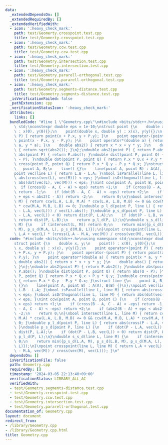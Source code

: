 ```yaml
---
data:
  _extendedDependsOn: []
  _extendedRequiredBy: []
  _extendedVerifiedWith:
  - icon: ':heavy_check_mark:'
    path: test/Geomerty.crosspoint.test.cpp
    title: test/Geomerty.crosspoint.test.cpp
  - icon: ':heavy_check_mark:'
    path: test/Geometry.ccw.test.cpp
    title: test/Geometry.ccw.test.cpp
  - icon: ':heavy_check_mark:'
    path: test/Geometry.intersection.test.cpp
    title: test/Geometry.intersection.test.cpp
  - icon: ':heavy_check_mark:'
    path: test/Geometry.pararell-orthogonal.test.cpp
    title: test/Geometry.pararell-orthogonal.test.cpp
  - icon: ':heavy_check_mark:'
    path: test/Geometry.segments-distance.test.cpp
    title: test/Geometry.segments-distance.test.cpp
  _isVerificationFailed: false
  _pathExtension: cpp
  _verificationStatusIcon: ':heavy_check_mark:'
  attributes:
    links: []
  bundledCode: "#line 1 \"Geometry.cpp\"\n#include <bits/stdc++.h>\nusing namespace\
    \ std;\nconstexpr double eps = 1e-10;\nstruct point {\n    double x, y;\n    point()\
    \ : x(0), y(0){};\n    point(double x, double y) : x(x), y(y){};\n    point operator+(point\
    \ P) { return point(x + P.x, y + P.y); }\n    point operator-(point P) { return\
    \ point(x - P.x, y - P.y); }\n    point operator*(double a) { return point(x *\
    \ a, y * a); }\n    double abs2() { return x * x + y * y; }\n    double abs()\
    \ { return sqrt(abs2()); }\n};\ndouble abs2(point P) { return P.abs2(); }\ndouble\
    \ abs(point P) { return P.abs(); }\ndouble dist(point P, point Q) { return abs(Q\
    \ - P); }\ndouble dot(point P, point Q) { return P.x * Q.x + P.y * Q.y; }\ndouble\
    \ cross(point P, point Q) { return P.x * Q.y - P.y * Q.x; }\nstruct line {\n \
    \   point A, B;\n    line() {}\n    line(point A, point B) : A(A), B(B) {}\n};\n\
    point vec(line L) { return L.B - L.A; }\nbool isParallel(line L, line M) { return\
    \ abs(cross(vec(L), vec(M))) < eps; }\nbool isOrthogonal(line L, line M) { return\
    \ abs(dot(vec(L), vec(M))) < eps; }\nint ccw(point A, point B, point C) {\n  \
    \  if (cross(B - A, C - A) > eps) return +1;\n    if (cross(B - A, C - A) < -eps)\
    \ return -1;\n    if (dot(B - A, C - A) < -eps) return +2;\n    if (abs2(B - A)\
    \ + eps < abs2(C - A)) return -2;\n    return 0;\n}\nbool intersect(line L, line\
    \ M) { return ccw(L.A, L.B, M.A) * ccw(L.A, L.B, M.B) <= 0 && ccw(M.A, M.B, L.A)\
    \ * ccw(M.A, M.B, L.B) <= 0; }\ndouble p_l_d(point P, line L) { return abs(cross(P\
    \ - L.A, vec(L))) / vec(L).abs(); }\ndouble p_s_d(point P, line L) {\n    if (dot(P\
    \ - L.A, vec(L)) < 0) return dist(P, L.A);\n    if (dot(P - L.B, vec(L)) > 0)\
    \ return dist(P, L.B);\n    return p_l_d(P, L);\n}\ndouble s_s_d(line L, line\
    \ M) {\n    if (intersect(L, M)) return 0;\n    return min({p_s_d(L.A, M), p_s_d(L.B,\
    \ M), p_s_d(M.A, L), p_s_d(M.B, L)});\n}\npoint crosspoint(line L, line M) { return\
    \ L.A + vec(L) * (cross(L.A - M.A, vec(M)) / cross(vec(M), vec(L))); }\n"
  code: "#include <bits/stdc++.h>\nusing namespace std;\nconstexpr double eps = 1e-10;\n\
    struct point {\n    double x, y;\n    point() : x(0), y(0){};\n    point(double\
    \ x, double y) : x(x), y(y){};\n    point operator+(point P) { return point(x\
    \ + P.x, y + P.y); }\n    point operator-(point P) { return point(x - P.x, y -\
    \ P.y); }\n    point operator*(double a) { return point(x * a, y * a); }\n   \
    \ double abs2() { return x * x + y * y; }\n    double abs() { return sqrt(abs2());\
    \ }\n};\ndouble abs2(point P) { return P.abs2(); }\ndouble abs(point P) { return\
    \ P.abs(); }\ndouble dist(point P, point Q) { return abs(Q - P); }\ndouble dot(point\
    \ P, point Q) { return P.x * Q.x + P.y * Q.y; }\ndouble cross(point P, point Q)\
    \ { return P.x * Q.y - P.y * Q.x; }\nstruct line {\n    point A, B;\n    line()\
    \ {}\n    line(point A, point B) : A(A), B(B) {}\n};\npoint vec(line L) { return\
    \ L.B - L.A; }\nbool isParallel(line L, line M) { return abs(cross(vec(L), vec(M)))\
    \ < eps; }\nbool isOrthogonal(line L, line M) { return abs(dot(vec(L), vec(M)))\
    \ < eps; }\nint ccw(point A, point B, point C) {\n    if (cross(B - A, C - A)\
    \ > eps) return +1;\n    if (cross(B - A, C - A) < -eps) return -1;\n    if (dot(B\
    \ - A, C - A) < -eps) return +2;\n    if (abs2(B - A) + eps < abs2(C - A)) return\
    \ -2;\n    return 0;\n}\nbool intersect(line L, line M) { return ccw(L.A, L.B,\
    \ M.A) * ccw(L.A, L.B, M.B) <= 0 && ccw(M.A, M.B, L.A) * ccw(M.A, M.B, L.B) <=\
    \ 0; }\ndouble p_l_d(point P, line L) { return abs(cross(P - L.A, vec(L))) / vec(L).abs();\
    \ }\ndouble p_s_d(point P, line L) {\n    if (dot(P - L.A, vec(L)) < 0) return\
    \ dist(P, L.A);\n    if (dot(P - L.B, vec(L)) > 0) return dist(P, L.B);\n    return\
    \ p_l_d(P, L);\n}\ndouble s_s_d(line L, line M) {\n    if (intersect(L, M)) return\
    \ 0;\n    return min({p_s_d(L.A, M), p_s_d(L.B, M), p_s_d(M.A, L), p_s_d(M.B,\
    \ L)});\n}\npoint crosspoint(line L, line M) { return L.A + vec(L) * (cross(L.A\
    \ - M.A, vec(M)) / cross(vec(M), vec(L))); }\n"
  dependsOn: []
  isVerificationFile: false
  path: Geometry.cpp
  requiredBy: []
  timestamp: '2024-03-05 22:13:40+09:00'
  verificationStatus: LIBRARY_ALL_AC
  verifiedWith:
  - test/Geometry.segments-distance.test.cpp
  - test/Geomerty.crosspoint.test.cpp
  - test/Geometry.ccw.test.cpp
  - test/Geometry.intersection.test.cpp
  - test/Geometry.pararell-orthogonal.test.cpp
documentation_of: Geometry.cpp
layout: document
redirect_from:
- /library/Geometry.cpp
- /library/Geometry.cpp.html
title: Geometry.cpp
---
```

